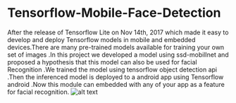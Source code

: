 # Tensorflow-Mobile-Face-Detection
 After the release of Tensorflow Lite on Nov 14th, 2017 which made it easy to develop and deploy Tensorflow models in mobile and embedded devices.There are many pre-trained models available for training your own set of images .In this project we developed a model using ssd-mobillnet and proposed a hypothesis that this model can also be used for facial Recognition .We trained the model using tensorflow object detection api .Then the inferenced model is deployed to a android app using Tensorflow android .Now this module can embedded with any of your app as a feature for facial recognition.
![alt text](https://d33wubrfki0l68.cloudfront.net/363c0293012f654ed9db1deab5dc6e3ce61c7f54/46849/svrmedia/heroes/f/object-and-face-detection.png "Steve")
 
